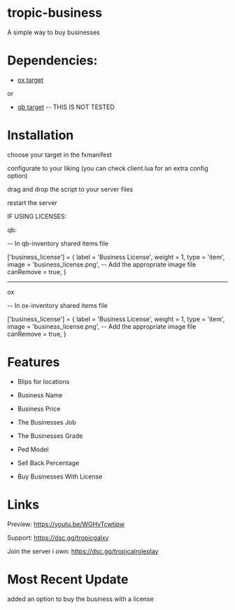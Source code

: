# tropic-business


A simple way to buy businesses

# Dependencies:

- [ox target](https://github.com/overextended/ox_target) 

or 

- [qb target](https://github.com/qbcore-framework/qb-target) -- THIS IS NOT TESTED

# Installation 

choose your target in the fxmanifest

configurate to your liking (you can check client.lua for an extra config option)

drag and drop the script to your server files

restart the server

IF USING LICENSES:

qb:

-- In qb-inventory shared items file

['business_license'] = {
    label = 'Business License',
    weight = 1,
    type = 'item',
    image = 'business_license.png', -- Add the appropriate image file
    canRemove = true,
}

-----

ox

-- In ox-inventory shared items file

['business_license'] = {
    label = 'Business License',
    weight = 1,
    type = 'item',
    image = 'business_license.png', -- Add the appropriate image file
    canRemove = true,
}


# Features

- Blips for locations

- Business Name

- Business Price

- The Businesses Job

- The Businesses Grade

- Ped Model

- Sell Back Percentage

- Buy Businesses With License

# Links 

Preview: https://youtu.be/WGHvTcwtjpw

Support: https://dsc.gg/tropicgalxy

Join the server i own: https://dsc.gg/tropicalroleplay

# Most Recent Update

added an option to buy the business with a license
